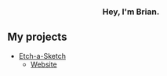 <h3 align="center">
Hey, I'm Brian.
</3>

## My projects

- [Etch-a-Sketch](https://github.com/Bfw72886/etch-a-sketch) 
    - [Website](https://bfw72886.github.io/etch-a-sketch/)